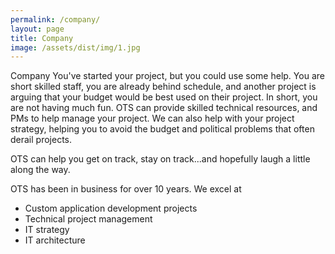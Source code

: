 ```yaml
---
permalink: /company/
layout: page
title: Company
image: /assets/dist/img/1.jpg
---
```


Company
You've started your project, but you could use some help.
You are short skilled staff, you are already behind schedule, and another project is arguing that your budget would be best used on their project. In short, you are not having much fun. OTS can provide skilled technical resources, and PMs to help manage your project. We can also help
with your project strategy, helping you to avoid the budget and political problems that often derail projects.

OTS can help you get on track, stay on track...and hopefully laugh a little along the way.

OTS has been in business for over 10 years. We excel at

- Custom application development projects
- Technical project management
- IT strategy
- IT architecture
